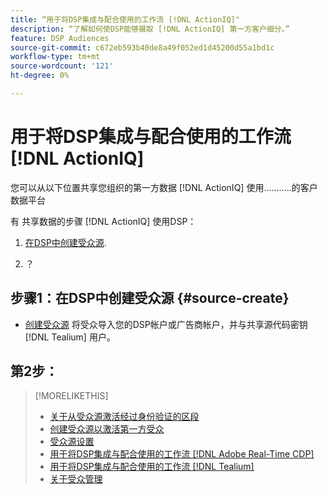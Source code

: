 ```yaml
---
title: “用于将DSP集成与配合使用的工作流 [!DNL ActionIQ]"
description: “了解如何使DSP能够摄取 [!DNL ActionIQ] 第一方客户细分。”
feature: DSP Audiences
source-git-commit: c672eb593b40de8a49f052ed1d45200d55a1bd1c
workflow-type: tm+mt
source-wordcount: '121'
ht-degree: 0%

---
```


# 用于将DSP集成与配合使用的工作流 [!DNL ActionIQ]

您可以从以下位置共享您组织的第一方数据 [!DNL ActionIQ] 使用...........的客户数据平台 <!-- fill in -->

有 <!-- NN --> 共享数据的步骤 [!DNL ActionIQ] 使用DSP：

1. [在DSP中创建受众源](#source-create).

1. ？

## 步骤1：在DSP中创建受众源 {#source-create}

* [创建受众源](source-create.md) 将受众导入您的DSP帐户或广告商帐户，并与共享源代码密钥 [!DNL Tealium] 用户。

## 第2步：

>[!MORELIKETHIS]
>
>* [关于从受众源激活经过身份验证的区段](/help/dsp/audiences/sources/source-about.md)
>* [创建受众源以激活第一方受众](source-create.md)
>* [受众源设置](source-settings.md)
>* [用于将DSP集成与配合使用的工作流 [!DNL Adobe Real-Time CDP]](/help/dsp/audiences/sources/source-adobe-rtcdp.md)
>* [用于将DSP集成与配合使用的工作流 [!DNL Tealium]](/help/dsp/audiences/sources/source-tealium.md)
>* [关于受众管理](/help/dsp/audiences/audience-about.md)
